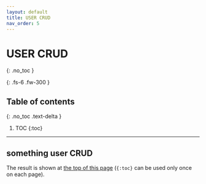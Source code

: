 ```yaml
---
layout: default
title: USER CRUD
nav_order: 5
---
```


# **USER CRUD**
{: .no_toc }


{: .fs-6 .fw-300 }

## Table of contents
{: .no_toc .text-delta }

1. TOC
{:toc}


---

## something user CRUD

The result is shown at [the top of this page](#navigation-structure) (`{:toc}` can be used only once on each page).
